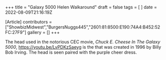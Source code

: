 +++
title = "Galaxy 5000 Helen Walkaround"
draft = false
tags = [ ]
date = 2022-08-09T21:16:19Z

[Article]
contributors = ["ShowbizMidwest","BurgersNuggs445","2601:81:8500:E190:74A4:B452:52FC:27F9"]
gallery = []
+++

The head used in the notorious CEC movie, _Chuck E. Cheese In The Galaxy 5000_,<ref> https://youtu.be/LvPDKzSaeyg</ref> is the  that was created in 1996 by Billy Bob Irving. The head is seen paired with the purple cheer dress.